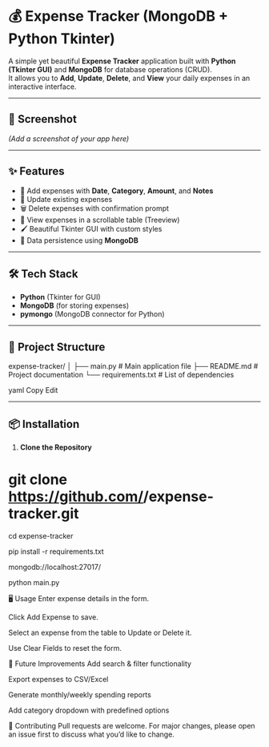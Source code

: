 # 💰 Expense Tracker (MongoDB + Python Tkinter)

A simple yet beautiful **Expense Tracker** application built with **Python (Tkinter GUI)** and **MongoDB** for database operations (CRUD).  
It allows you to **Add**, **Update**, **Delete**, and **View** your daily expenses in an interactive interface.

---

## 📸 Screenshot
*(Add a screenshot of your app here)*

---

## ✨ Features
- 📅 Add expenses with **Date**, **Category**, **Amount**, and **Notes**
- 🔄 Update existing expenses
- 🗑 Delete expenses with confirmation prompt
- 📜 View expenses in a scrollable table (Treeview)
- 🖌 Beautiful Tkinter GUI with custom styles
- 💾 Data persistence using **MongoDB**

---

## 🛠 Tech Stack
- **Python** (Tkinter for GUI)
- **MongoDB** (for storing expenses)
- **pymongo** (MongoDB connector for Python)

---

## 📂 Project Structure
expense-tracker/
│
├── main.py # Main application file
├── README.md # Project documentation
└── requirements.txt # List of dependencies

yaml
Copy
Edit


---

## 📦 Installation

1. **Clone the Repository**

# git clone https://github.com/<your-username>/expense-tracker.git
cd expense-tracker

pip install -r requirements.txt

mongodb://localhost:27017/

python main.py


🖥 Usage
Enter expense details in the form.

Click Add Expense to save.

Select an expense from the table to Update or Delete it.

Use Clear Fields to reset the form.

🚀 Future Improvements
Add search & filter functionality

Export expenses to CSV/Excel

Generate monthly/weekly spending reports

Add category dropdown with predefined options

🤝 Contributing
Pull requests are welcome. For major changes, please open an issue first to discuss what you’d like to change.

